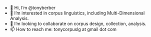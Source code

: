 - 👋 Hi, I’m @tonyberber
- 👀 I’m interested in corpus linguistics, including Multi-Dimensional Analysis.
- 💞️ I’m looking to collaborate on corpus design, collection, analysis.
- 📫 How to reach me: tonycorpuslg at gmail dot com

<!---
tonyberber/tonyberber is a ✨ special ✨ repository because its `README.md` (this file) appears on your GitHub profile.
You can click the Preview link to take a look at your changes.
--->
